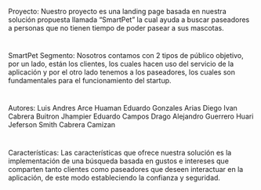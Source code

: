 Proyecto:
Nuestro proyecto es una landing page basada en nuestra solución propuesta llamada “SmartPet” la cual ayuda a buscar paseadores a personas que no tienen tiempo de poder pasear a sus mascotas.
#
SmartPet 
Segmento:
Nosotros contamos con 2 tipos de público objetivo, por un lado, están los clientes, los cuales hacen uso del servicio de la aplicación y por el otro lado tenemos a los paseadores, los cuales son fundamentales para el funcionamiento del startup.
#
Autores:
Luis Andres Arce Huaman
Eduardo Gonzales Arias
Diego Ivan Cabrera Buitron
Jhampier Eduardo Campos Drago
Alejandro Guerrero Huari
Jeferson Smith Cabrera Camizan
#
Características:
Las características que ofrece nuestra solución es la implementación de una búsqueda basada en gustos e intereses que comparten tanto clientes como paseadores que deseen interactuar en la aplicación, de este modo estableciendo la confianza y seguridad. 
